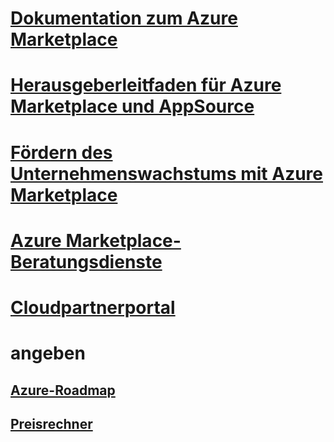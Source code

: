 # [Dokumentation zum Azure Marketplace](index.md)

# [Herausgeberleitfaden für Azure Marketplace und AppSource](marketplace-publishers-guide.md)
# [Fördern des Unternehmenswachstums mit Azure Marketplace](grow-your-business-azure-marketplace.md)
# [Azure Marketplace-Beratungsdienste](consulting-services.md)
# [Cloudpartnerportal](./cloud-partner-portal/cloud-partner-portal-what-is-the-cloud-partner-portal.md)
# angeben
## [Azure-Roadmap](https://azure.microsoft.com/roadmap/)
## [Preisrechner](https://azure.microsoft.com/pricing/calculator/)
